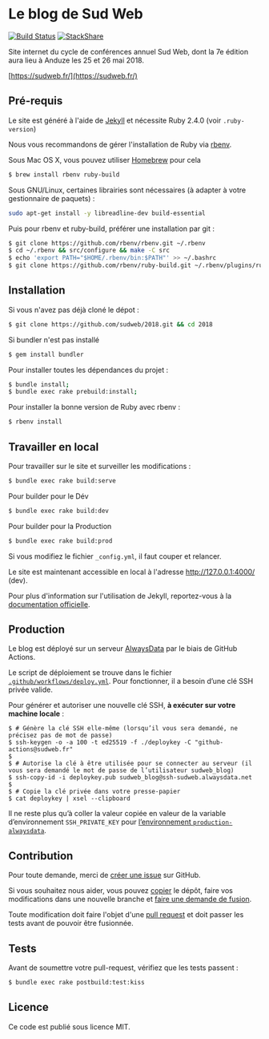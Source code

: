 # Le blog de Sud Web

[![Build Status](https://travis-ci.org/sudweb/2018.svg?branch=master)](https://travis-ci.org/sudweb/2018)
[![StackShare](https://img.shields.io/badge/tech-stack-0690fa.svg?style=flat)](https://stackshare.io/sud-web/sud-web)

Site internet du cycle de conférences annuel Sud Web, dont la 7e édition aura lieu à Anduze les 25 et 26 mai 2018.

[https://sudweb.fr/](https://sudweb.fr/)

## Pré-requis

Le site est généré à l'aide de [Jekyll](http://jekyllrb.com/) et nécessite Ruby 2.4.0 (voir `.ruby-version`)

Nous vous recommandons de gérer l'installation de Ruby via [rbenv](http://rbenv.org/).

Sous Mac OS X, vous pouvez utiliser [Homebrew](http://brew.sh/) pour cela
```bash
$ brew install rbenv ruby-build
```

Sous GNU/Linux, certaines librairies sont nécessaires (à adapter à votre gestionnaire de paquets) :
```bash
sudo apt-get install -y libreadline-dev build-essential
```
Puis pour rbenv et ruby-build, préférer une installation par git :
```bash
$ git clone https://github.com/rbenv/rbenv.git ~/.rbenv
$ cd ~/.rbenv && src/configure && make -C src
$ echo 'export PATH="$HOME/.rbenv/bin:$PATH"' >> ~/.bashrc
$ git clone https://github.com/rbenv/ruby-build.git ~/.rbenv/plugins/ruby-build
```

## Installation

Si vous n'avez pas déjà cloné le dépot :
```bash
$ git clone https://github.com/sudweb/2018.git && cd 2018
```
Si bundler n'est pas installé
```bash
$ gem install bundler
```
Pour installer toutes les dépendances du projet :
```bash
$ bundle install;
$ bundle exec rake prebuild:install;
```
Pour installer la bonne version de Ruby avec rbenv :
```bash
$ rbenv install
```

## Travailler en local

Pour travailler sur le site et surveiller les modifications :

```bash
$ bundle exec rake build:serve
```

Pour builder pour le Dév

```bash
$ bundle exec rake build:dev
```

Pour builder pour la Production

```bash
$ bundle exec rake build:prod
```

Si vous modifiez le fichier `_config.yml`, il faut couper et relancer.

Le site est maintenant accessible en local à l'adresse http://127.0.0.1:4000/ (dev).

Pour plus d'information sur l'utilisation de Jekyll, reportez-vous à la [documentation officielle](http://jekyllrb.com/docs/home/).

## Production

Le blog est déployé sur un serveur [AlwaysData](https://www.alwaysdata.com/) par le biais de GitHub Actions.

Le script de déploiement se trouve dans le fichier [`.github/workflows/deploy.yml`](/.github/workflows/deploy.yml). Pour fonctionner, il a besoin d’une clé <abbr>SSH</abbr> privée valide.

Pour générer et autoriser une nouvelle clé <abbr>SSH</abbr>, **à exécuter sur votre machine locale** :

```console
$ # Génère la clé SSH elle-même (lorsqu’il vous sera demandé, ne précisez pas de mot de passe)
$ ssh-keygen -o -a 100 -t ed25519 -f ./deploykey -C "github-actions@sudweb.fr"
$
$ # Autorise la clé à être utilisée pour se connecter au serveur (il vous sera demandé le mot de passe de l’utilisateur sudweb_blog)
$ ssh-copy-id -i deploykey.pub sudweb_blog@ssh-sudweb.alwaysdata.net
$
$ # Copie la clé privée dans votre presse-papier
$ cat deploykey | xsel --clipboard
```

Il ne reste plus qu’à coller la valeur copiée en valeur de la variable d’environnement `SSH_PRIVATE_KEY` pour [l’environnement `production-alwaysdata`](https://github.com/sudweb/blog/settings/environments).

## Contribution

Pour toute demande, merci de [créer une issue](https://github.com/sudweb/2018/issues/new) sur GitHub.

Si vous souhaitez nous aider, vous pouvez [copier](https://help.github.com/articles/fork-a-repo/) le dépôt, faire vos modifications dans une nouvelle branche et [faire une demande de fusion](https://github.com/sudweb/2018/pulls).

Toute modification doit faire l'objet d'une [pull request](https://github.com/sudweb/2018/pulls) et doit passer les tests avant de pouvoir être fusionnée.

## Tests

Avant de soumettre votre pull-request, vérifiez que les tests passent :

```bash
$ bundle exec rake postbuild:test:kiss
```

## Licence

Ce code est publié sous licence MIT.
